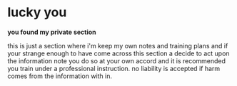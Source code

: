 # lucky you
**you found my private section**

this is just a section where i'm keep my own notes and training plans and if your strange enough to have come across this section a decide to act upon the information note you do so at your own accord and it is recommended you train under a professional instruction. no liability is accepted if harm comes from the information with in.